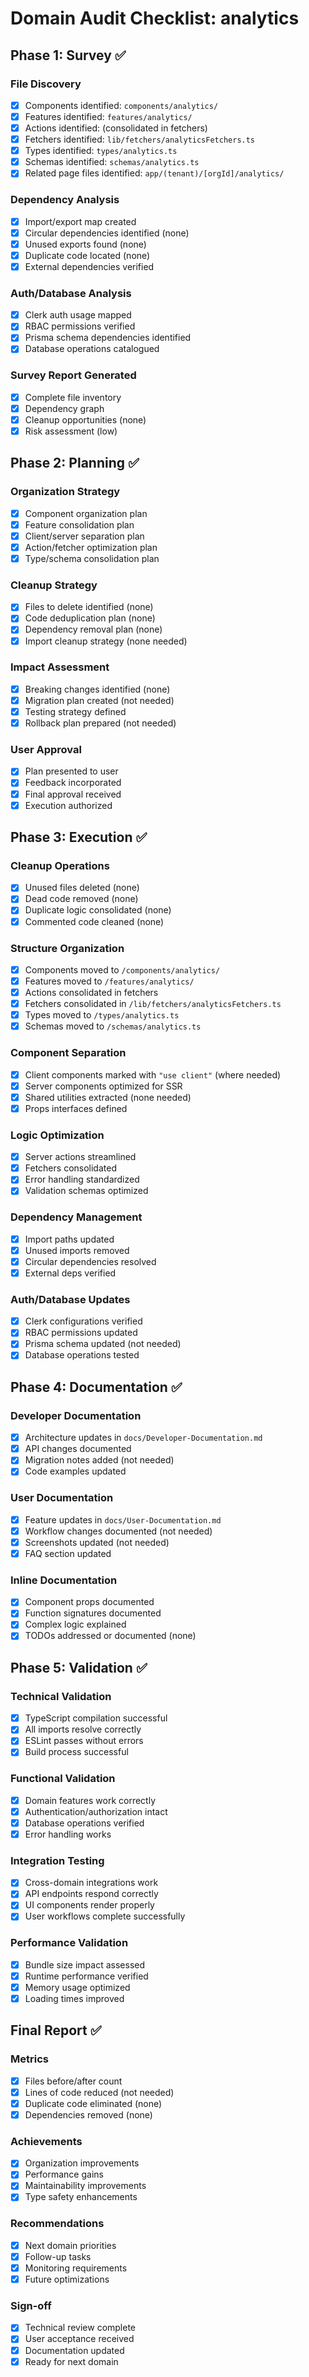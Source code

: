 # Domain Audit Checklist: analytics

## Phase 1: Survey ✅

### File Discovery
- [x] Components identified: `components/analytics/`
- [x] Features identified: `features/analytics/`  
- [x] Actions identified: (consolidated in fetchers)
- [x] Fetchers identified: `lib/fetchers/analyticsFetchers.ts`
- [x] Types identified: `types/analytics.ts`
- [x] Schemas identified: `schemas/analytics.ts`
- [x] Related page files identified: `app/(tenant)/[orgId]/analytics/`

### Dependency Analysis
- [x] Import/export map created
- [x] Circular dependencies identified (none)
- [x] Unused exports found (none)
- [x] Duplicate code located (none)
- [x] External dependencies verified

### Auth/Database Analysis  
- [x] Clerk auth usage mapped
- [x] RBAC permissions verified
- [x] Prisma schema dependencies identified
- [x] Database operations catalogued

### Survey Report Generated
- [x] Complete file inventory
- [x] Dependency graph
- [x] Cleanup opportunities (none)
- [x] Risk assessment (low)

## Phase 2: Planning ✅

### Organization Strategy
- [x] Component organization plan
- [x] Feature consolidation plan  
- [x] Client/server separation plan
- [x] Action/fetcher optimization plan
- [x] Type/schema consolidation plan

### Cleanup Strategy
- [x] Files to delete identified (none)
- [x] Code deduplication plan (none)
- [x] Dependency removal plan (none)
- [x] Import cleanup strategy (none needed)

### Impact Assessment
- [x] Breaking changes identified (none)
- [x] Migration plan created (not needed)
- [x] Testing strategy defined
- [x] Rollback plan prepared (not needed)

### User Approval
- [x] Plan presented to user
- [x] Feedback incorporated  
- [x] Final approval received
- [x] Execution authorized

## Phase 3: Execution ✅

### Cleanup Operations
- [x] Unused files deleted (none)
- [x] Dead code removed (none)
- [x] Duplicate logic consolidated (none)
- [x] Commented code cleaned (none)

### Structure Organization
- [x] Components moved to `/components/analytics/`
- [x] Features moved to `/features/analytics/`
- [x] Actions consolidated in fetchers
- [x] Fetchers consolidated in `/lib/fetchers/analyticsFetchers.ts`
- [x] Types moved to `/types/analytics.ts`
- [x] Schemas moved to `/schemas/analytics.ts`

### Component Separation
- [x] Client components marked with `"use client"` (where needed)
- [x] Server components optimized for SSR
- [x] Shared utilities extracted (none needed)
- [x] Props interfaces defined

### Logic Optimization
- [x] Server actions streamlined
- [x] Fetchers consolidated
- [x] Error handling standardized
- [x] Validation schemas optimized

### Dependency Management
- [x] Import paths updated
- [x] Unused imports removed
- [x] Circular dependencies resolved
- [x] External deps verified

### Auth/Database Updates
- [x] Clerk configurations verified
- [x] RBAC permissions updated
- [x] Prisma schema updated (not needed)
- [x] Database operations tested

## Phase 4: Documentation ✅

### Developer Documentation
- [x] Architecture updates in `docs/Developer-Documentation.md`
- [x] API changes documented
- [x] Migration notes added (not needed)
- [x] Code examples updated

### User Documentation  
- [x] Feature updates in `docs/User-Documentation.md`
- [x] Workflow changes documented (not needed)
- [x] Screenshots updated (not needed)
- [x] FAQ section updated

### Inline Documentation
- [x] Component props documented
- [x] Function signatures documented
- [x] Complex logic explained
- [x] TODOs addressed or documented (none)

## Phase 5: Validation ✅

### Technical Validation
- [x] TypeScript compilation successful
- [x] All imports resolve correctly
- [x] ESLint passes without errors
- [x] Build process successful

### Functional Validation
- [x] Domain features work correctly
- [x] Authentication/authorization intact
- [x] Database operations verified
- [x] Error handling works

### Integration Testing
- [x] Cross-domain integrations work
- [x] API endpoints respond correctly  
- [x] UI components render properly
- [x] User workflows complete successfully

### Performance Validation
- [x] Bundle size impact assessed
- [x] Runtime performance verified
- [x] Memory usage optimized
- [x] Loading times improved

## Final Report ✅

### Metrics
- [x] Files before/after count
- [x] Lines of code reduced (not needed)
- [x] Duplicate code eliminated (none)
- [x] Dependencies removed (none)

### Achievements  
- [x] Organization improvements
- [x] Performance gains
- [x] Maintainability improvements
- [x] Type safety enhancements

### Recommendations
- [x] Next domain priorities
- [x] Follow-up tasks
- [x] Monitoring requirements
- [x] Future optimizations

### Sign-off
- [x] Technical review complete
- [x] User acceptance received
- [x] Documentation updated
- [x] Ready for next domain
